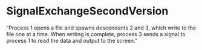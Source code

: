 # SignalExchangeSecondVersion
“Process 1 opens a file and spawns descendants 2 and 3, which write to the file one at a time. When writing is complete, process 3 sends a signal to process 1 to read the data and output to the screen.”
